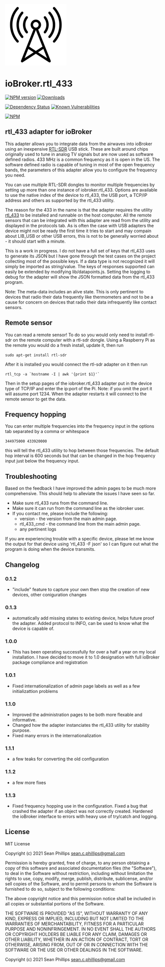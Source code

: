 ![Logo](admin/rtl_433.png)
# ioBroker.rtl_433

[![NPM version](http://img.shields.io/npm/v/iobroker.rtl_433.svg)](https://www.npmjs.com/package/iobroker.rtl_433)
[![Downloads](https://img.shields.io/npm/dm/iobroker.rtl_433.svg)](https://www.npmjs.com/package/iobroker.rtl_433)
<!-- ![Number of Installations (latest)](http://iobroker.live/badges/rtl_433-installed.svg)
![Number of Installations (stable)](http://iobroker.live/badges/rtl_433-stable.svg) -->
[![Dependency Status](https://img.shields.io/david/phillipssc/iobroker.rtl_433.svg)](https://david-dm.org/phillipssc/ioBroker.rtl_433)
[![Known Vulnerabilities](https://snyk.io/test/github/phillipssc/ioBroker.rtl_433/badge.svg)](https://snyk.io/test/github/phillipssc/ioBroker.rtl_433)

[![NPM](https://nodei.co/npm/iobroker.rtl_433.png?downloads=true)](https://nodei.co/npm/ioBroker.rtl_433/)

## rtl_433 adapter for ioBroker

This adapter allows you to integrate data from the airwaves into ioBroker using an inexpensive [RTL-SDR](https://www.rtl-sdr.com/) USB stick.  These are built around chips originally used to tune in analog TV signals but are now used as software defined radios.  433 MHz is a common frequency as it is open in the US.  The software defined radio is capable of tuning in most of the open frequency bands, the parameters of this adapter allow you to configure the frequency you need.  

You can use multiple RTL-SDR dongles to monitor multiple frequencies by setting up more than one instance of iobroker.rtl_433.  Options are available to use the native index of the device to rtl_433, the USB port, a TCP/IP address and others as supported by the rtl_433 utility. 

The reason for the 433 in the name is that the adapter requires the utility [rtl_433](https://github.com/merbanan/rtl_433) to be installed and runnable on the host computer.  All the remote sensors that can be integrated with this adapter are read from the utility and displayed in the protocols tab. As is often the case with USB adapters the device might not be ready the first time it tries to start and may compain about LIB_USB or other USB errors, this is not to be generally worried about - it should start with a minute.

This is a work in progress.  I do not have a full set of keys that rtl_433 uses to generate its JSON but I have gone through the test cases on the project collecting most of the possible keys.  If a data type is not recognized it will simply be imported as string/value.  The keys of responses supported can easily be extended by modifying lib/datapoints.js.  Setting the logging to debug for the adapter will show the JSON formatted data from the rtl_433 program.

Note: The meta-data includes an alive state.  This is only pertinent to devices that radio their data frequently like thermometers and not to be a cause for concern on devices that radio their data infrequently like contact sensors.

## Remote sensor

You can read a remote sensor!  To do so you would only need to install rtl-sdr on the remote computer with a rtl-sdr dongle.  Using a Raspberry Pi as the remote you would do a fresh install, update it, then run 

`sudo apt-get install rtl-sdr`

After it is installed you would connect the rtl-sdr adapter on it then run 

``rtl_tcp -a `hostname -I | awk '{print $1}'` ``

Then in the setup pages of the iobroker.rtl_433 adapter put in the device type of TCP/IP and enter the ip:port of the Pi.  Note: if you omit the port it will assume port 1234.  When the adapter restarts it will connect to the remote sensor to get the data.

## Frequency hopping

You can enter multiple frequencies into the frequency input in the options tab separated by a comma or whitespace

`344975000 433920000`

this will tell the rtl_433 utility to hop between those frequencies. The default hop interval is 600 seconds but that can be changed in the hop frequency input just below the frequency input.

## Troubleshooting

Based on the feedback I have improved the admin pages to be much more comprehensive.  This should help to alleviate the issues I have seen so far. 

* Make sure rtl_433 runs from the command line.
* Make sure it can run from the command line as the iobroker user.
* If you contact me, please include the following:
    * version     - the version from the main admin page.
    * rtl_433_cmd - the command line from the main admin page.
    * any pertinent logs

If you are experiencing trouble with a specific device, please let me know the output for that device using 'rtl_433 -F json' so I can figure out what the program is doing when the device transmits.

## Changelog

### 0.1.2
* "include" feature to capture your own then stop the creation of new devices, other coniguration changes
### 0.1.3
* automatically add missing states to existing device, helps future proof the adapter.  Added protocol to INFO, can be used to know what the device is capable of. 
### 1.0.0
* This has been operating successfully for over a half a year on my local installation. I have decided to move it to 1.0 designation with full ioBroker package compliance and registration
### 1.0.1
* Fixed internationalization of admin page labels as well as a few initializattion problems
### 1.1.0
* Improved the administration pages to be both more flexable and informative.
* Changed how the adapter instanciates the rtl_433 utility for stability purpose.
* Fixed many errors in the internationalization
### 1.1.1
* a few teaks for converting the old configuration
### 1.1.2
* a few more fixes
### 1.1.3
* Fixed frequency hopping use in the configuration. Fixed a bug that crashed the adapter if an object was not correctly created. Hardened the ioBroker interface to errors with heavy use of try/catch and logging.

## License
MIT License

Copyright (c) 2021 Sean Phillips <sean.c.phillips@gmail.com>

Permission is hereby granted, free of charge, to any person obtaining a copy
of this software and associated documentation files (the "Software"), to deal
in the Software without restriction, including without limitation the rights
to use, copy, modify, merge, publish, distribute, sublicense, and/or sell
copies of the Software, and to permit persons to whom the Software is
furnished to do so, subject to the following conditions:

The above copyright notice and this permission notice shall be included in all
copies or substantial portions of the Software.

THE SOFTWARE IS PROVIDED "AS IS", WITHOUT WARRANTY OF ANY KIND, EXPRESS OR
IMPLIED, INCLUDING BUT NOT LIMITED TO THE WARRANTIES OF MERCHANTABILITY,
FITNESS FOR A PARTICULAR PURPOSE AND NONINFRINGEMENT. IN NO EVENT SHALL THE
AUTHORS OR COPYRIGHT HOLDERS BE LIABLE FOR ANY CLAIM, DAMAGES OR OTHER
LIABILITY, WHETHER IN AN ACTION OF CONTRACT, TORT OR OTHERWISE, ARISING FROM,
OUT OF OR IN CONNECTION WITH THE SOFTWARE OR THE USE OR OTHER DEALINGS IN THE
SOFTWARE.

Copyright (c) 2021 Sean Phillips <sean.c.phillips@gmail.com>
